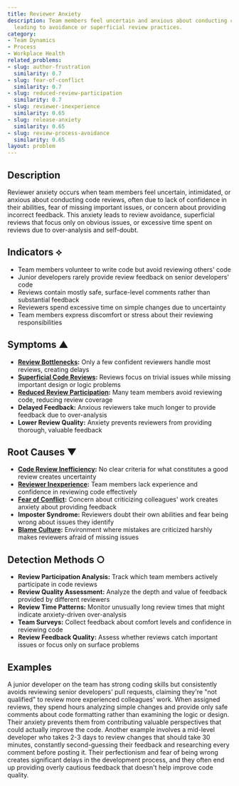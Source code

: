 ```yaml
---
title: Reviewer Anxiety
description: Team members feel uncertain and anxious about conducting code reviews,
  leading to avoidance or superficial review practices.
category:
- Team Dynamics
- Process
- Workplace Health
related_problems:
- slug: author-frustration
  similarity: 0.7
- slug: fear-of-conflict
  similarity: 0.7
- slug: reduced-review-participation
  similarity: 0.7
- slug: reviewer-inexperience
  similarity: 0.65
- slug: release-anxiety
  similarity: 0.65
- slug: review-process-avoidance
  similarity: 0.65
layout: problem
---
```


## Description

Reviewer anxiety occurs when team members feel uncertain, intimidated, or anxious about conducting code reviews, often due to lack of confidence in their abilities, fear of missing important issues, or concern about providing incorrect feedback. This anxiety leads to review avoidance, superficial reviews that focus only on obvious issues, or excessive time spent on reviews due to over-analysis and self-doubt.

## Indicators ⟡

- Team members volunteer to write code but avoid reviewing others' code
- Junior developers rarely provide review feedback on senior developers' code  
- Reviews contain mostly safe, surface-level comments rather than substantial feedback
- Reviewers spend excessive time on simple changes due to uncertainty
- Team members express discomfort or stress about their reviewing responsibilities

## Symptoms ▲

- **[Review Bottlenecks](review-bottlenecks.md):** Only a few confident reviewers handle most reviews, creating delays
- **[Superficial Code Reviews](superficial-code-reviews.md):** Reviews focus on trivial issues while missing important design or logic problems
- **[Reduced Review Participation](reduced-review-participation.md):** Many team members avoid reviewing code, reducing review coverage
- **Delayed Feedback:** Anxious reviewers take much longer to provide feedback due to over-analysis
- **Lower Review Quality:** Anxiety prevents reviewers from providing thorough, valuable feedback

## Root Causes ▼

- **[Code Review Inefficiency](code-review-inefficiency.md):** No clear criteria for what constitutes a good review creates uncertainty
- **[Reviewer Inexperience](reviewer-inexperience.md):** Team members lack experience and confidence in reviewing code effectively
- **[Fear of Conflict](fear-of-conflict.md):** Concern about criticizing colleagues' work creates anxiety about providing feedback
- **Imposter Syndrome:** Reviewers doubt their own abilities and fear being wrong about issues they identify
- **[Blame Culture](blame-culture.md):** Environment where mistakes are criticized harshly makes reviewers afraid of missing issues

## Detection Methods ○

- **Review Participation Analysis:** Track which team members actively participate in code reviews
- **Review Quality Assessment:** Analyze the depth and value of feedback provided by different reviewers
- **Review Time Patterns:** Monitor unusually long review times that might indicate anxiety-driven over-analysis
- **Team Surveys:** Collect feedback about comfort levels and confidence in reviewing code
- **Review Feedback Quality:** Assess whether reviews catch important issues or focus only on surface problems

## Examples

A junior developer on the team has strong coding skills but consistently avoids reviewing senior developers' pull requests, claiming they're "not qualified" to review more experienced colleagues' work. When assigned reviews, they spend hours analyzing simple changes and provide only safe comments about code formatting rather than examining the logic or design. Their anxiety prevents them from contributing valuable perspectives that could actually improve the code. Another example involves a mid-level developer who takes 2-3 days to review changes that should take 30 minutes, constantly second-guessing their feedback and researching every comment before posting it. Their perfectionism and fear of being wrong creates significant delays in the development process, and they often end up providing overly cautious feedback that doesn't help improve code quality.